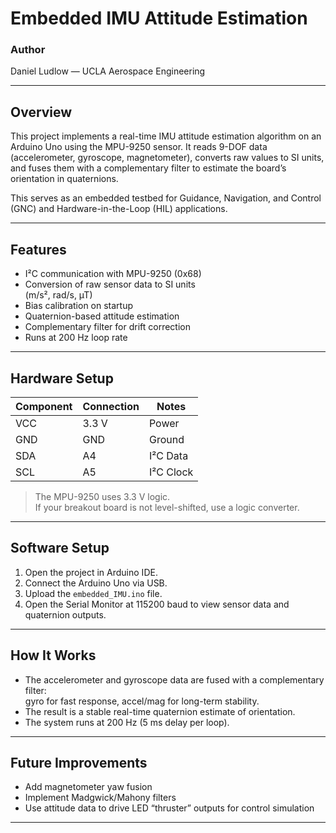 # Embedded IMU Attitude Estimation

### Author
Daniel Ludlow — UCLA Aerospace Engineering

---

## Overview
This project implements a real-time IMU attitude estimation algorithm on an Arduino Uno using the MPU-9250 sensor. It reads 9-DOF data (accelerometer, gyroscope, magnetometer), converts raw values to SI units, and fuses them with a complementary filter to estimate the board’s orientation in quaternions.

This serves as an embedded testbed for Guidance, Navigation, and Control (GNC) and Hardware-in-the-Loop (HIL) applications.

---

## Features
- I²C communication with MPU-9250 (0x68)
- Conversion of raw sensor data to SI units  
  (m/s², rad/s, µT)
- Bias calibration on startup
- Quaternion-based attitude estimation
- Complementary filter for drift correction
- Runs at 200 Hz loop rate

---

## Hardware Setup
| Component | Connection | Notes |
|------------|-------------|-------|
| VCC | 3.3 V | Power |
| GND | GND | Ground |
| SDA | A4 | I²C Data |
| SCL | A5 | I²C Clock |

> The MPU-9250 uses 3.3 V logic.  
> If your breakout board is not level-shifted, use a logic converter.

---

## Software Setup
1. Open the project in Arduino IDE.  
2. Connect the Arduino Uno via USB.  
3. Upload the `embedded_IMU.ino` file.  
4. Open the Serial Monitor at 115200 baud to view sensor data and quaternion outputs.

---

## How It Works
- The accelerometer and gyroscope data are fused with a complementary filter:  
  gyro for fast response, accel/mag for long-term stability.  
- The result is a stable real-time quaternion estimate of orientation.  
- The system runs at 200 Hz (5 ms delay per loop).

---

## Future Improvements
- Add magnetometer yaw fusion  
- Implement Madgwick/Mahony filters  
- Use attitude data to drive LED “thruster” outputs for control simulation

---
